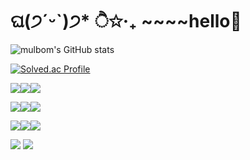 # ଘ(੭ˊᵕˋ)੭* ੈ✩‧₊ ~~~~hello👋

![mulbom's GitHub stats](https://github-readme-stats.vercel.app/api?username=mulbom&show_icons=true&theme=radical) 

[![Solved.ac Profile](http://mazassumnida.wtf/api/generate_badge?boj=qudwls0315)](https://solved.ac/qudwls0315)

<img src="https://img.shields.io/badge/c++-00599C?style=for-the-badge&logo=c%2B%2B&logoColor=white"><img src="https://img.shields.io/badge/csharp-00599C?style=for-the-badge&logo=csharp&logoColor=white"><img src="https://img.shields.io/badge/c-A8B9CC?style=for-the-badge&logo=c&logoColor=white">

<img src="https://img.shields.io/badge/python-3776AB?style=for-the-badge&logo=python&logoColor=white"><img src="https://img.shields.io/badge/html5-E34F26?style=for-the-badge&logo=html5&logoColor=white"><img src="https://img.shields.io/badge/oracle-F80000?style=for-the-badge&logo=oracle&logoColor=white">

<img src="https://img.shields.io/badge/mysql-4479A1?style=for-the-badge&logo=mysql&logoColor=white"><img src="https://img.shields.io/badge/flask-000000?style=for-the-badge&logo=flask&logoColor=white"><img src="https://img.shields.io/badge/javascript-F7DF1E?style=for-the-badge&logo=javascript&logoColor=white">

<img src="https://img.shields.io/badge/java-00599C?style=for-the-badge&logo=java&logoColor=white"> <img src="https://img.shields.io/badge/mssql-F1007E?style=for-the-badge&logo=mssql&logoColor=white">

